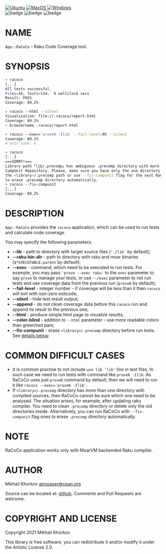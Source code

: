 [![Ubuntu](https://github.com/atroxaper/raku-RaCoCo/actions/workflows/ubuntu.yml/badge.svg)](https://github.com/atroxaper/raku-RaCoCo/actions/workflows/ubuntu.yml)
[![MacOS](https://github.com/atroxaper/raku-RaCoCo/actions/workflows/macos.yml/badge.svg)](https://github.com/atroxaper/raku-RaCoCo/actions/workflows/macos.yml)
[![Windows](https://github.com/atroxaper/raku-RaCoCo/actions/workflows/windows.yml/badge.svg)](https://github.com/atroxaper/raku-RaCoCo/actions/workflows/windows.yml)<br/>
![badge](https://img.shields.io/endpoint?url=https://gist.githubusercontent.com/atroxaper/bbe5dc9c78db69d256b11c2ea562a42f/raw/racoco-ubuntu-coco.json)
![badge](https://img.shields.io/endpoint?url=https://gist.githubusercontent.com/atroxaper/3113bf626af5b82ec0917574e638fcf5/raw/racoco-macos-coco.json)
![badge](https://img.shields.io/endpoint?url=https://gist.githubusercontent.com/atroxaper/ab8fd9f770291f542eec3245a756e7c8/raw/racoco-windows-coco.json)

# NAME

`App::RaCoCo` - Raku Code Coverage tool.

# SYNOPSIS

```bash
> racoco
[...]
All tests successful.
Files=16, Tests=114,  6 wallclock secs
Result: PASS
Coverage: 89.2%

> racoco --html --silent
Visualisation: file://.racoco/report.html
Coverage: 89.2%
> browsername .racoco/report.html

> racoco --exec='prove6 -Ilib' --fail-level=95 --silent
Coverage: 89.2%
# exit code: 6

> racoco
[...]
===SORRY!===
Library path ｢lib/.precomp｣ has ambiguous .precomp directory with more than one
CompUnit Repository. Please, make sure you have only the one directory in
the <library>/.precomp path or use --fix-compunit flag for the next RaCoCo launch
to erase .precomp directory automatically.
> racoco --fix-compunit
[...]
Coverage: 89.2%
```

# DESCRIPTION

`App::RaCoCo` provides the `racoco` application, which can be used to run tests and calculate code coverage.

You may specify the following parameters:
* **--lib** - path to directory with target source files (`'./lib'` by default);
* **--raku-bin-dir** - path to directory with raku and moar binaries (`$*EXECUTABLE.parent` by default);
* **--exec** - command, which need to be executed to run tests. For example, you may pass `'prove --exec raku'` to the `exec` parameter to say `prove` to manage your tests, or use `--/exec` parameter to not run tests and use coverage data from the previous run (`prove6` by default);
* **--fail-level** - integer number - if coverage will be less than it then `racoco` will exit with non-zero exitcode;
* **--silent** - hide test result output;
* **--append** - do not clean coverage data before this `racoco` run and append its result to the previous one;
* **--html** - produce simple html page to visualize results;
* **--color-blind** - addition to `--html` parameter - use more readable colors than green/red pare;
* **--fix-compunit** - erase `<library>/.precomp` directory before run tests. See [details below](#common-difficult-cases).

# COMMON DIFFICULT CASES

* It is common practise to not include `use lib 'lib'` line in test files. In such case we need to run tests with command like `prove6 -Ilib`. As RaCoCo uses just `prove6` command by default, then we will need to run it like `racoco --exec='prove6 -Ilib'`.
* If `<library>/.precomp` directory has more than one directory with compiled sources, then RaCoCo cannot be sure which one need to be analysed. The situation arises, for example, after updating raku compiler. You need to clean `.precomp` directory or delete only the old directories inside. Alternatively, you can run RaCoCo with `--fix-compunit` flag ones to erase `.precomp` directory automatically.

# NOTE

RaCoCo application works only with MoarVM backended Raku compiler.

# AUTHOR

Mikhail Khorkov <atroxaper@cpan.org>

Source can be located at: [github](https://github.com/atroxaper/raku-RaCoCo). Comments and Pull Requests are welcome.

# COPYRIGHT AND LICENSE

Copyright 2021 Mikhail Khorkov

This library is free software; you can redistribute it and/or modify it under the Artistic License 2.0.




